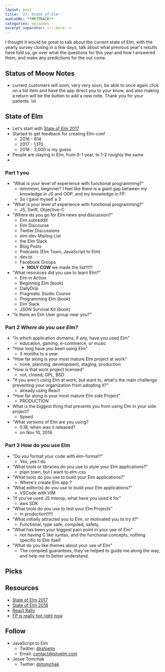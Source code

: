 ```yaml
---
layout: post
title: '27: State of Elm'
audioURL: **MP3TRACK**
categories: episodes
excerpt_separator: <!--more-->
---
```


I thought it would be great to talk about the current state of Elm, with the yearly survey closing in a few days, talk about what previous year's results have told us, go over what the questions for this year and how I answered them, and make any predictions for the out come.

<!--more-->

## Status of Meow Notes

* current customers will soon, very very soon, be able to once again click on a list item and have the app direct you to your know, and also making a return will be the button to add a new note. Thank you for your patients. lol

## State of Elm

* Let's start with [State of Elm 2017](https://youtu.be/BAtql6ZbvpU)
* Started to get feedback for creating Elm-conf
  * 2016 - 614
  * 2017 - 1,170
  * 2018 - 3,000 is my guess
* People are staying in Elm, from 0-1 year, to 1-2 roughly the same
*

### Part 1 you

* "What is your level of experience with functional programming?"
  * mmmmm, beginner? I feel like there is a giant gap between my knowledge in JS and OOP, and my knowledge in FP.
  * So I gave myself a 3
* "What is your level of experience with functional programming?"
  * JS, Swift, Objective-C
* "Where do you go for Elm news and discussion?"
  * Elm subreddit
  * Elm Discourse
  * Twitter Discussions
  * elm-dev Mailing List
  * the Elm Slack
  * Blog Posts
  * Podcasts (Elm Town, JavaScript to Elm)
  * dev.to
  * Facebook Groups
    * **HOLY COW** we made the list!!!!!!
* "What resources did you use to learn Elm?"
  * Elm in Action
  * Beginning Elm (book)
  * DailyDrip
  * Pragmatic Studio Course
  * Programming Elm (book)
  * Elm Slack
  * JSON Survival Kit (book)
* "Is there an Elm User group near you?"

### Part 2 _Where do you use Elm?_

* "In which application domains, if any, have you used Elm"
  * education, gaming, e-commerce, or music
* "How long have you been using Elm"
  * 3 months to a year.
* "How far along is your most mature Elm project at work"
  * none, planning, development, staging, production
* "How is that work project licensed"
  * not, closed, GPL, BSD
* "If you aren't using Elm at work, but want to, what's the main challenge preventing your organization from adopting it?"
  * already using React
* "How far along is your most mature Elm side Project"
  * PRODUCTION
* What is the biggest thing that prevents you from using Elm in your side project?
  * Speed
* "What versions of Elm are you using?
  * 0.18, when was it released?
  * on Nov 10, 2016

### Part 3 How do you use Elm

* "Do you format your code with elm-format?"
  * Yes, yes I do
* "What tools or libraries do you use to style your Elm applications?"
  * plain town, but I want to elm-css
* "What tools do you use to build your Elm applications?"
  * Where's create Elm app ?
* "What editor(s) do you use to build your Elm applications?"
  * VSCode with VIM
* "If you've used JS interop, what have you used it for"
  * aws SDK
* "What tools do you use to test your Elm Projects"
  * in production!!!!!
* "What initially attracted you to Elm, or motivated you to try it?"
  * Functional, type safe, compiled, safety,
* "What has been your biggest pain point in your use of Elm"
  * not having C like syntax, and the functional concepts, nothing specific to Elm itself
* "What do you like themes about your use of Elm"
  * The compiled guarantees, they've helped to guide me along the way, and help me to better understand.

## Picks

## Resources

* [State of Elm 2017](https://www.brianthicks.com/post/2017/07/27/state-of-elm-2017-results/)
* [State of Elm 2018](http://www.brianthicks.com/post/2018/02/01/state-of-elm-2018/)
* [React Rally](http://www.reactrally.com/)
* [FP is really hot right now](https://www.quora.com/Is-Functional-Programming-really-hot-right-now-Or-is-the-fact-that-every-other-question-on-Quora-seems-to-be-about-it-just-a-function-of-the-Quora-filter-bubble)

## Follow

* JavaScript to Elm
  * Twitter: [@jstoelm](https://twitter.com/jstoelm)
  * Email: [contact@jstoelm.com](mailto:hello@jstoelm.com)
* Jesse Tomchak
  * Twitter: [@jtomchak](https://twitter.com/jtomchak)
